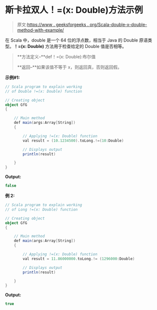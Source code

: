 # 斯卡拉双人！=(x: Double)方法示例

> 原文:[https://www . geeksforgeeks . org/Scala-double-x-double-method-with-example/](https://www.geeksforgeeks.org/scala-double-x-double-method-with-example/)

在 Scala 中，double 是一个 64 位的浮点数，相当于 Java 的 Double 原语类型。**！=(x: Double)** 方法用于检查给定的 Double 值是否相等。

> **方法定义–**def！=(x: Double):布尔值
> 
> **返回–**如果该值不等于 x，则返回真，否则返回假。

**示例#1:**

```scala
// Scala program to explain working 
// of Double !=(x: Double) function

// Creating object
object GfG
{ 

    // Main method
    def main(args:Array[String])
    {

        // Applying !=(x: Double) function
        val result = (10.1234500).toLong.!=(10:Double)

        // Displays output
        println(result)

    }
} 
```

**Output:**

```scala
false

```

**例 2:**

```scala
// Scala program to explain working
// of Long !=(x: Double) function

// Creating object
object GfG
{ 

    // Main method
    def main(args:Array[String])
    {

        // Applying !=(x: Double) function
        val result = 11.86000000.toLong.!= (1296000:Double)

        // Displays output
        println(result)

    }
} 
```

**Output:**

```scala
true

```